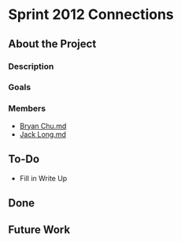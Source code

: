 Sprint 2012 Connections
=======================

About the Project
-----------------

### Description

### Goals

### Members

-   [Bryan Chu.md](User:bryanchu "wikilink")
-   [Jack Long.md](User:jackrlong "wikilink")

To-Do
-----

-   Fill in Write Up

Done
----

Future Work
-----------
